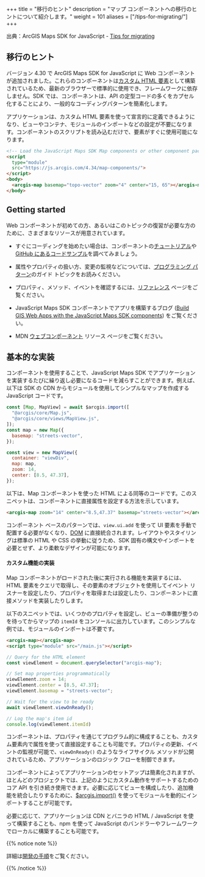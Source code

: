 +++
title = "移行のヒント"
description = "マップ コンポーネントへの移行のヒントについて紹介します。"
weight = 101
aliases = ["/tips-for-migrating/"]
+++

出典：ArcGIS Maps SDK for JavaScript - [Tips for migrating](https://developers.arcgis.com/javascript/latest/migrating-to-components/)

## 移行のヒント
バージョン 4.30 で ArcGIS Maps SDK for JavaScript に Web コンポーネントが追加されました。これらのコンポーネントは[カスタム HTML 要素](https://developer.mozilla.org/en-US/docs/Web/API/Web_components/Using_custom_elements)として構築されているため、最新のブラウザーで標準的に使用でき、フレームワークに依存しません。SDK では、コンポーネントは、API の定型コードの多くをカプセル化することにより、一般的なコーディングパターンを簡素化します。

アプリケーションは、カスタム HTML 要素を使って宣言的に定義できるようになり、ビューやコンテナ、モジュールのインポートなどの設定が不要になります。コンポーネントのスクリプトを読み込むだけで、要素がすぐに使用可能になります。

```HTML
<!-- Load the JavaScript Maps SDK Map components or other component packages -->
<script
  type="module"
  src="https://js.arcgis.com/4.34/map-components/">
</script>
<body>
  <arcgis-map basemap="topo-vector" zoom="4" center="15, 65"></arcgis-map>
</body>
```

## Getting started

Web コンポーネントが初めての方、あるいはこのトピックの復習が必要な方のために、さまざまなリソースが用意されています。

- すぐにコーディングを始めたい場合は、コンポーネントの[チュートリアル](https://developers.arcgis.com/javascript/latest/tutorials/)や [GitHub にあるコードサンプル](https://github.com/Esri/jsapi-resources/tree/main/component-samples/README.md)を調べてみましょう。

- 属性やプロパティの扱い方、変更の監視などについては、[プログラミング パターン](https://developers.arcgis.com/javascript/latest/programming-patterns/)のガイド トピックをお読みください。

- プロパティ、メソッド、イベントを確認するには、[リファレンス](https://developers.arcgis.com/javascript/latest/references/) ページをご覧ください。

- JavaScript Maps SDK コンポーネントでアプリを構築するブログ ([Build GIS Web Apps with the JavaScript Maps SDK components](https://community.esri.com/t5/a/a/ta-p/1384758/)) をご覧ください。

- MDN [ウェブコンポーネント](https://developer.mozilla.org/ja/docs/Web/API/Web_components) リソース ページをご覧ください。


## 基本的な実装

コンポーネントを使用することで、JavaScript Maps SDK でアプリケーションを実装するたびに繰り返し必要になるコードを減らすことができます。例えば、以下は SDK の CDN からモジュールを使用してシンプルなマップを作成する JavaScript コードです。

``` JavaScript
const [Map, MapView] = await $arcgis.import([
  "@arcgis/core/Map.js",
  "@arcgis/core/views/MapView.js",
]);
const map = new Map({
  basemap: "streets-vector",
});

const view = new MapView({
  container: "viewDiv",
  map: map,
  zoom: 14,
  center: [8.5, 47.37],
});
```

以下は、Map コンポーネントを使った HTML による同等のコードです。このスニペットは、コンポーネントに直接属性を設定する方法を示しています。

```HTML
<arcgis-map zoom="14" center="8.5,47.37" basemap="streets-vector"></arcgis-map>
```

コンポーネント ベースのパターンでは、`view.ui.add` を使って UI 要素を手動で配置する必要がなくなり、[DOM](https://developer.mozilla.org/en-US/docs/Web/API/Document_Object_Model/Introduction) に直接統合されます。レイアウトやスタイリングは標準の HTML や CSS の挙動に従うため、SDK 固有の構文やインポートを必要とせず、より柔軟なデザインが可能になります。


#### カスタム機能の実装

Map コンポーネントがロードされた後に実行される機能を実装するには、HTML 要素をクエリで取得し、その要素のオブジェクトを使用してイベント リスナーを設定したり、プロパティを取得または設定したり、コンポーネントに直接メソッドを実装したりします。

以下のスニペットでは、いくつかのプロパティを設定し、ビューの準備が整うのを待ってからマップの `itemId` をコンソールに出力しています。このシンプルな例では、モジュールのインポートは不要です。

```HTML
<arcgis-map></arcgis-map>
<script type="module" src="/main.js"></script>
```

```JavaScript
// Query for the HTML element
const viewElement = document.querySelector("arcgis-map");

// Set map properties programmatically
viewElement.zoom = 14;
viewElement.center = [8.5, 47.37];
viewElement.basemap = "streets-vector";

// Wait for the view to be ready
await viewElement.viewOnReady();

// Log the map's item id
console.log(viewElement.itemId)
```


コンポーネントは、プロパティを通じてプログラム的に構成することも、カスタム要素内で属性を使って直接設定することも可能です。プロパティの更新、イベントの監視が可能で、`viewOnReady()` のようなライフサイクル メソッドが公開されているため、アプリケーションのロジック フローを制御できます。

コンポーネントによってアプリケーションのセットアップは簡素化されますが、ほとんどのプロジェクトでは、上記のようにカスタム動作をサポートするためのコア API を引き続き使用できます。必要に応じてビューを構成したり、追加機能を統合したりするために、[$arcgis.import()](https://developers.arcgis.com/javascript/latest/4.32/#module-loading-via-cdn) を使ってモジュールを動的にインポートすることが可能です。

必要に応じて、アプリケーションは CDN とバニラの HTML / JavaScript を使って構築することも、npm を使って JavaScript のバンドラーやフレームワークでローカルに構築することも可能です。


{{% notice note %}}

詳細は[開発の手順](../../get-started/)をご覧ください。

{{% /notice %}}